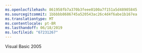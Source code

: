 ```yaml
---
ms.openlocfilehash: 861958fb7a370b3feee0100a7f151a5d48905845
ms.sourcegitcommit: 1bbbbb8686745a520543ac26c4d4f6abe1b167ea
ms.translationtype: MT
ms.contentlocale: pt-BR
ms.lasthandoff: 06/18/2019
ms.locfileid: "67231267"
---
```

Visual Basic 2005
